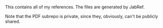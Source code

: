 This contains all of my references. The files are generated by JabRef.

Note that the PDF subrepo is private, since they, obviously, can't be publicly shared.
